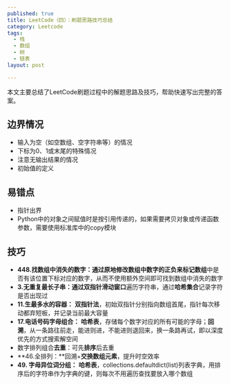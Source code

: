 ```yaml
---
published: true
title: LeetCode（四）：刷题思路技巧总结
category: Leetcode
tags: 
  - 栈
  - 数组
  - 树
  - 链表
layout: post

---
```


本文主要总结了LeetCode刷题过程中的解题思路及技巧，帮助快速写出完整的答案。

## 边界情况

* 输入为空（如空数组、空字符串等）的情况
* 下标为0、1或末尾的特殊情况
* 注意无输出结果的情况
* 初始值的定义

## 易错点

* 指针出界
* Python中的对象之间赋值时是按引用传递的，如果需要拷贝对象或传递函数参数，需要使用标准库中的copy模块

## 技巧

* **448.找数组中消失的数字：**通过原地**修改数组中数字的正负来标记数组**中是否有该位置下标对应的数字，从而不使用额外空间即可找到数组中消失的数字
* **3.无重复最长子串：**通过**双指针滑动窗口**遍历字符串，通过**哈希集合**记录字符是否出现过
* **11.生最多水的容器：** **双指针法**，初始双指针分别指向数组首尾，指针每次移动都弃短板，并记录当前最大容量
* **17.电话号码字母组合：** **哈希表**，存储每个数字对应的所有可能的字母；**回溯**，从一条路往前走，能进则进，不能进则退回来，换一条路再试，即以深度优先的方式搜索解空间
* 数字排列组合**去重**：可先**排序**后去重
* **46.全排列：**回溯+**交换数组元素**，提升时空效率
* **49. 字母异位词分组：** **哈希表**，collections.defaultdict(list)列表字典，用排序后的字符串作为字典的键，则每次不用遍历查找要放入哪个数组